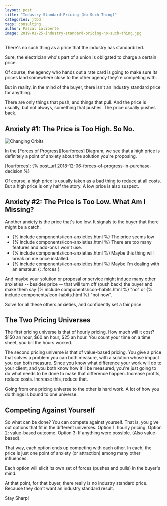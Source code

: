 ```yaml
---
layout: post
title: "Industry Standard Pricing (No Such Thing)"
categories: jtbd
tags: consulting
author: Pascal Laliberté
image: 2019-01-25-industry-standard-pricing-no-such-thing.jpg
---
```


There's no such thing as a price that the industry has standardized.

Sure, the electrician who's part of a union is obligated to charge a certain price.

Of course, the agency who hands out a rate card is going to make sure its prices land somewhere close to the other agency they're competing with.

But in reality, in the mind of the buyer, there isn't an industry standard price for anything.

There are only things that push, and things that pull. And the price is usually, but not always, something that pushes. The price usually pushes back.

## Anxiety #1: The Price is Too High. So No.

![Changing Orbits](/assets/images/posts/2019-01-25-industry-standard-pricing-no-such-thing-01.svg)

In the [Forces of Progress][fourforces] Diagram, we see that a high price is definitely a point of anxiety about the solution you're proposing.

[fourforces]: {% post_url 2018-12-06-forces-of-progress-in-purchase-decision %}

Of course, a high price is usually taken as a bad thing to reduce at all costs. But a high price is only half the story. A low price is also suspect.

## Anxiety #2: The Price is Too Low. What Am I Missing?

Another anxiety is the price that's too low. It signals to the buyer that there might be a catch.

* {% include components/icon-anxieties.html %} The price seems low
* {% include components/icon-anxieties.html %} There are too many features and add-ons I won't use.
* {% include components/icon-anxieties.html %} Maybe this thing will break on me once installed.
* {% include components/icon-anxieties.html %} Maybe I'm dealing with an amateur.
{: .forces }

And maybe your solution or proposal or service might induce many other anxieties -- besides price -- that will turn off (push back) the buyer and make them say {% include components/icon-habits.html %} "no" or {% include components/icon-habits.html %} "not now".

Solve for all these others anxieties, and confidently set a fair price.

## The Two Pricing Universes

The first pricing universe is that of hourly pricing. How much will it cost? $150 an hour, $60 an hour, $25 an hour. You count your time on a time sheet, you bill the hours worked.

The second pricing universe is that of value-based pricing. You give a price that solves a problem you can both measure, with a solution whose impact you can both measure. Since you know what difference your work will do to your client, and you both know how it'll be measured, you're just going to do what needs to be done to make that difference happen. Increase profits, reduce costs. Increase this, reduce that.

Going from one pricing universe to the other is hard work. A lot of how you do things is bound to one universe.

## Competing Against Yourself

So what can be done? You can compete against yourself. That is, you give out options that fit in the different universes. Option 1: hourly pricing. Option 2: value-based outcome. Option 3: If anything were possible. (Also value-based).

That way, each option ends up competing with each other. In each, the price is just one point of anxiety (or attraction) among many other influences.

Each option will elicit its own set of forces (pushes and pulls) in the buyer's mind.

At that point, for that buyer, there really is no industry standard price. Because they don't want an industry standard result.

Stay Sharp!
